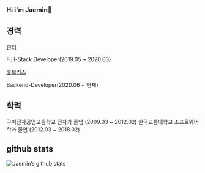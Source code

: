 ### Hi i'm Jaemin👋


**경력**
------
[힌터](https://frogworld.co.kr/)

Full-Stack Developer(2019.05 ~ 2020.03)

[휴브리스](http://dorbom.com/main.html?undefined)

Backend-Developer(2020.06 ~ 현재)  

**학력**
------
구미전자공업고등학교 전자과 졸업 (2009.03 ~ 2012.02)
한국교통대학교 소프트웨어학과 졸업 (2012.03 ~ 2018.02)

**github stats**
------
![Jaemin’s github stats](https://github-readme-stats.vercel.app/api?username=jaemin-hwang&show_icons=true&theme=radical&count_private=true)




